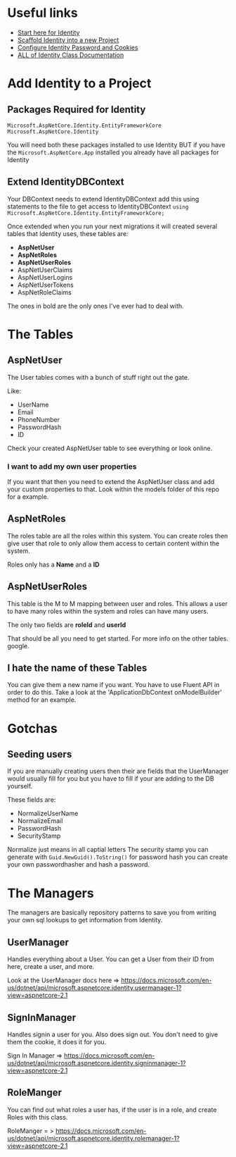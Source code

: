 # Useful links
* [Start here for Identity](https://docs.microsoft.com/en-us/aspnet/core/security/authentication/identity?view=aspnetcore-2.1&tabs=visual-studio)
* [Scaffold Identity into a new Project](https://docs.microsoft.com/en-us/aspnet/core/security/authentication/scaffold-identity?view=aspnetcore-2.1&tabs=visual-studio)
* [Configure Identity Password and Cookies](https://docs.microsoft.com/en-us/aspnet/core/security/authentication/identity-configuration?view=aspnetcore-2.1)
* [ALL of Identity Class Documentation](https://docs.microsoft.com/en-us/dotnet/api/microsoft.aspnetcore.identity.entityframeworkcore?view=aspnetcore-1.1)


# Add Identity to a Project
## Packages Required for Identity
`Microsoft.AspNetCore.Identity.EntityFrameworkCore`
`Microsoft.AspNetCore.Identity`

You will need both these packages installed to use Identity
BUT
if you have the `Microsoft.AspNetCore.App` installed you already have all
packages for Identity

## Extend IdentityDBContext
Your DBContext needs to extend IdentityDBContext
add this using statements to the file to get access to IdentityDBContext
`using Microsoft.AspNetCore.Identity.EntityFrameworkCore;`


Once extended when you run your next migrations it will created several tables that
Identity uses, these tables are:
* **AspNetUser**
* **AspNetRoles**
* **AspNetUserRoles**
* AspNetUserClaims
* AspNetUserLogins
* AspNetUserTokens
* AspNetRoleClaims

The ones in bold are the only ones I've ever had to deal with.

# The Tables

## AspNetUser

The User tables comes with a bunch of stuff right out the gate.

Like:
* UserName
* Email
* PhoneNumber
* PasswordHash
* ID

Check your created AspNetUser table to see everything or look online.

### I want to add my own user properties

If you want that then you need to extend the AspNetUser class and add your custom
properties to that. Look within the models folder of this repo for a example.

## AspNetRoles

The roles table are all the roles within this system. You can create roles then give
user that role to only allow them access to certain content within the system.

Roles only has a **Name** and a **ID**

## AspNetUserRoles

This table is the M to M mapping between user and roles. This allows a
user to have many roles within the system and roles can have many users.

The only two fields are **roleId** and **userId**

That should be all you need to get started. For more info on the other tables. google.

## I hate the name of these Tables

You can give them a new name if you want. You have to use Fluent API in order to do this.
Take a look at the 'ApplicationDbContext onModelBuilder' method for an example.

# Gotchas

## Seeding users
  If you are manually creating users then their are fields that the UserManager would
  usually fill for you but you have to fill if your are adding to the DB yourself.

  These fields are:
  * NormalizeUserName
  * NormalizeEmail
  * PasswordHash
  * SecurityStamp

  Normalize just means in all captial letters
  The security stamp you can generate with `Guid.NewGuid().ToString()`
  for password hash you can create your own passwordhasher and hash a password.


# The Managers

The managers are basically repository patterns to save you from writing your own
sql lookups to get information from Identity.

## UserManager

Handles everything about a User. You can get a User from their ID from here,
create a user, and more.

Look at the UserManager docs here => https://docs.microsoft.com/en-us/dotnet/api/microsoft.aspnetcore.identity.usermanager-1?view=aspnetcore-2.1

## SignInManager

Handles signin a user for you. Also does sign out. You don't need to give them the cookie,
it does it for you.

Sign In Manager => https://docs.microsoft.com/en-us/dotnet/api/microsoft.aspnetcore.identity.signinmanager-1?view=aspnetcore-2.1

## RoleManger

You can find out what roles a user has, if the user is in a role, and create Roles
with this class.

RoleManger = > https://docs.microsoft.com/en-us/dotnet/api/microsoft.aspnetcore.identity.rolemanager-1?view=aspnetcore-2.1



